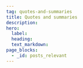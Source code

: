 ```yaml
---
tag: quotes-and-summaries
title: Quotes and summaries
description:
hero:
  label:
  heading:
  text_markdown:
page_blocks:
  - _id: posts_relevant
---
```

